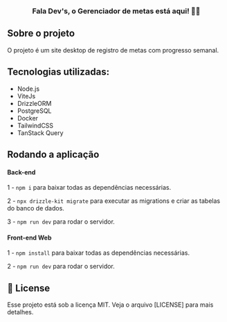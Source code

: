 <h3 align="center">
  Fala Dev's, o Gerenciador de metas está aqui! 👋🏼
</h3>

## Sobre o projeto

O projeto é um site desktop de registro de metas com progresso semanal.


## Tecnologias utilizadas:

<ul>
  <li>Node.js</li>
  <li>ViteJs</li>
  <li>DrizzleORM</li> 
  <li>PostgreSQL</li> 
  <li>Docker</li> 
  <li>TailwindCSS</li> 
  <li>TanStack Query</li> 

</ul>

## Rodando a aplicação 

#### Back-end
1 - `npm i` para baixar todas as dependências necessárias.

2 - `npx drizzle-kit migrate` para executar as migrations e criar as tabelas do banco de dados.

3 - `npm run dev` para rodar o servidor.

#### Front-end Web
1 - `npm install` para baixar todas as dependências necessárias.

2 - `npm run dev` para rodar o servidor.


## 📝 License

Esse projeto está sob a licença MIT. Veja o arquivo [LICENSE] para mais detalhes.